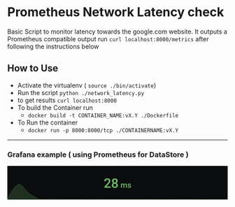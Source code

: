 # Prometheus Network Latency check

Basic Script to monitor latency towards the google.com website.
It outputs a Prometheus compatible output
run `curl localhost:8000/metrics` after following the instructions below



## How to Use
- Activate the virtualenv ( `source ./bin/activate`)
- Run the script `python ./network_latency.py`
- to get results `curl localhost:8000`
- To build the Container run
  - `docker build -t CONTAINER_NAME:vX.Y ./Dockerfile`
- To Run the container
  - `docker run -p 8000:8000/tcp ./CONTAINERNAME:vX.Y`

---

### Grafana example ( using Prometheus for DataStore )
![grafana example](./assets/grafana.png)
